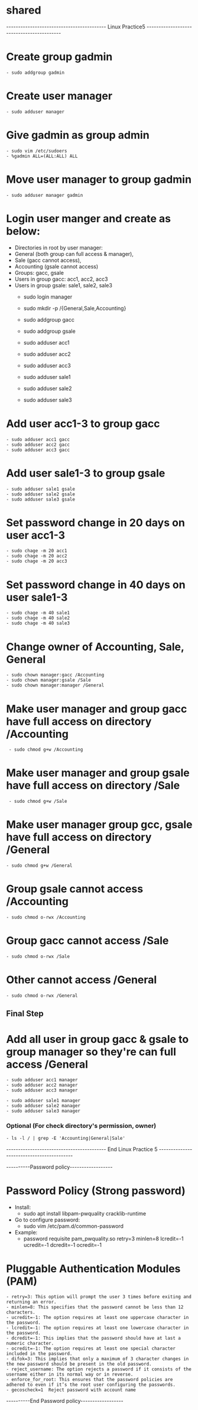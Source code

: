 # shared
------------------------------------------ Linux Practice5 ------------------------------------------
# Create group gadmin
	- sudo addgroup gadmin
  
# Create user manager
	- sudo adduser manager

# Give gadmin as group admin
	- sudo vim /etc/sudoers
	- %gadmin ALL=(ALL:ALL) ALL

# Move user manager to group gadmin
	- sudo adduser manager gadmin

# Login user manger and create as below:
+ Directories in root by user manager: 
+ General (both group can full access & manager), 
+ Sale (gacc cannot access), 
+ Accounting (gsale cannot access)
+ Groups: gacc, gsale
+ Users in group gacc: acc1, acc2, acc3
+ Users in group gsale: sale1, sale2, sale3
	- sudo login manager
	- sudo mkdir -p /{General,Sale,Accounting}
	- sudo addgroup gacc
	- sudo addgroup gsale
	
	- sudo adduser acc1
	- sudo adduser acc2
	- sudo adduser acc3

	- sudo adduser sale1
	- sudo adduser sale2
	- sudo adduser sale3

# Add user acc1-3 to group gacc
	- sudo adduser acc1 gacc
	- sudo adduser acc2 gacc	
	- sudo adduser acc3 gacc

# Add user sale1-3 to group gsale
	- sudo adduser sale1 gsale
	- sudo adduser sale2 gsale	
	- sudo adduser sale3 gsale

# Set password change in 20 days on user acc1-3
	- sudo chage -m 20 acc1
	- sudo chage -m 20 acc2
	- sudo chage -m 20 acc3

# Set password change in 40 days on user sale1-3
	- sudo chage -m 40 sale1
	- sudo chage -m 40 sale2
	- sudo chage -m 40 sale3

# Change owner of Accounting, Sale, General
	- sudo chown manager:gacc /Accounting
	- sudo chown manager:gsale /Sale
	- sudo chown manager:manager /General

# Make user manager and group gacc have full access on directory /Accounting
	 - sudo chmod g+w /Accounting

# Make user manager and group gsale have full access on directory /Sale
	 - sudo chmod g+w /Sale

#  Make user manager group gcc, gsale have full access on directory /General
	- sudo chmod g+w /General
	

# Group gsale cannot access /Accounting
	- sudo chmod o-rwx /Accounting

# Group gacc cannot access /Sale
	- sudo chmod o-rwx /Sale

# Other cannot access /General
	- sudo chmod o-rwx /General

## Final Step 

# Add all user in group gacc & gsale to group manager so they're can full access  /General
	- sudo adduser acc1 manager
	- sudo adduser acc2 manager
	- sudo adduser acc3 manager

	- sudo adduser sale1 manager
	- sudo adduser sale2 manager
	- sudo adduser sale3 manager

### Optional (For check directory's permission, owner)
	- ls -l / | grep -E 'Accounting|General|Sale'
------------------------------------------ End Linux Practice 5 ------------------------------------------

----------Password policy------------------
# Password Policy (Strong password)
+ Install: 
	- sudo apt install libpam-pwquality cracklib-runtime
+ Go to configure password:
	- sudo vim /etc/pam.d/common-password
+ Example:
	- password requisite pam_pwquality.so retry=3 minlen=8 lcredit=-1 ucredit=-1 dcredit=-1 ocredit=-1
# Pluggable Authentication Modules (PAM)
	- retry=3: This option will prompt the user 3 times before exiting and returning an error.
	- minlen=8: This specifies that the password cannot be less than 12 characters.
	- ucredit=-1: The option requires at least one uppercase character in the password.
	- lcredit=-1: The option requires at least one lowercase character in the password.
	- dcredit=-1: This implies that the password should have at last a numeric character.
	- ocredit=-1: The option requires at least one special character included in the password.
	- difok=3: This implies that only a maximum of 3 character changes in the new password should be present in the old password.
	- reject_username: The option rejects a password if it consists of the username either in its normal way or in reverse.
	- enforce_for_root: This ensures that the password policies are adhered to even if it’s the root user configuring the passwords.
	- gecoscheck=1  Reject password with account name


----------End Password policy------------------




